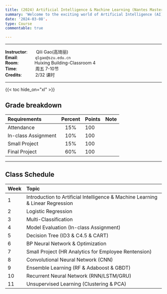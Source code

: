 ```yaml
---
title: (2024) Artificial Intelligence & Machine Learning (Nantes Master).
summary: 'Welcome to the exciting world of Artificial Intelligence (AI). In this course, we will delve into the foundations, principles, and applications of AI, exploring how machines can be programmed to perform tasks that typically require human intelligence. '
date: '2024-03-08'.
type: Course
commentable: true

---
```

-----
**Instructor**:       Qili Gao(高琦丽)             <br>
**Email**:              `qlgao@szu.edu.cn`                 <br>
**Room**:             Huixing Building-Classroom 4<br>
**Time**:               周五 7-10节      <br>
**Credits**:           2/32 课时

-----
{{< toc hide_on="xl" >}}

## Grade breakdown

|  Requirements              | Percent      | Points                       | Note                                       |
|:---------------------------|:------------:|:-----------------------------|:---------|
| Attendance | 15%          |   100                       |                                            |
|In-class Assignment| 10%              |     100                     |  
|Small Project| 15%              |     100                     |            
|Final Project| 60%              |     100                     |            

-----
## Class Schedule

|Week | Topic                                                                                 |                                                                                                                                                
|:--------------- |:-------------------------|
|  1   |Introduction to Artificial Intelligence & Machine Learning & Linear Regression | 
|  2   |Logistic Regression              |
|  3  |Multi-Classification|
|  4  |Model Evaluation (In-class Assignment)|  
| 5 |Decision Tree (ID3 & C4.5 & CART)|
| 6 |BP Neural Network & Optimization|
| 7 |Small Project (HR Analytics for Employee Rentension)|  
| 8 |Convolutional Neural Network (CNN)|
| 9 |Ensemble Learning (RF & Adaboost & GBDT)|  
| 10 |Recurrent Neural Network (RNN/LSTM/GRU)|   
| 11 |Unsupervised Learning (Clustering & PCA)|  




